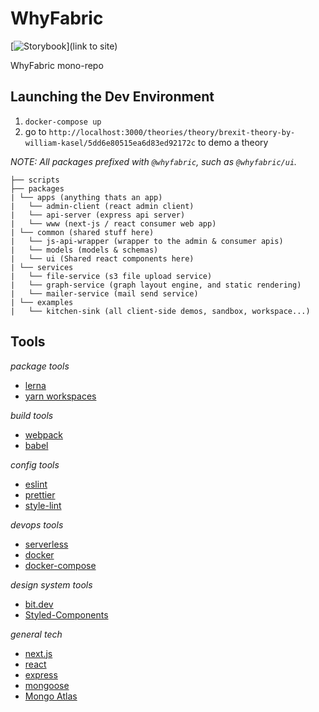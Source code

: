# WhyFabric

[![Storybook](https://cdn.jsdelivr.net/gh/storybookjs/brand@master/badge/badge-storybook.svg)](link to site)

WhyFabric mono-repo

## Launching the Dev Environment

1.  `docker-compose up`
2.  go to `http://localhost:3000/theories/theory/brexit-theory-by-william-kasel/5dd6e80515ea6d83ed92172c` to demo a theory

_NOTE: All packages prefixed with `@whyfabric`, such as `@whyfabric/ui`._

```
├── scripts
├── packages
| └── apps (anything thats an app)
|   └── admin-client (react admin client)
|   └── api-server (express api server)
|   └── www (next-js / react consumer web app)
| └── common (shared stuff here)
|   └── js-api-wrapper (wrapper to the admin & consumer apis)
|   └── models (models & schemas)
|   └── ui (Shared react components here)
| └── services
|   └── file-service (s3 file upload service)
|   └── graph-service (graph layout engine, and static rendering)
|   └── mailer-service (mail send service)
| └── examples
|   └── kitchen-sink (all client-side demos, sandbox, workspace...)
```

## Tools

_package tools_

- [lerna](https://lerna.js.org/)
- [yarn workspaces](https://yarnpkg.com/lang/en/docs/workspaces/)

_build tools_

- [webpack](https://webpack.js.org/)
- [babel](https://babeljs.io/)

_config tools_

- [eslint](https://eslint.org/)
- [prettier](https://prettier.io/)
- [style-lint](https://stylelint.io/)

_devops tools_

- [serverless](http://serverless.com)
- [docker](https://www.docker.com/)
- [docker-compose](https://docs.docker.com/compose/)

_design system tools_

- [bit.dev](http://bit.dev)
- [Styled-Components](http;//styled-components.com)

_general tech_

- [next.js](https://nextjs.org/)
- [react](https://reactjs.org/)
- [express](https://expressjs.com/)
- [mongoose](http://mongoosejs.com)
- [Mongo Atlas](https://mongodb.com)
